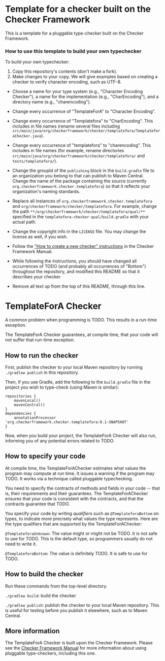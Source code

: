 # Template for a checker built on the Checker Framework

This is a template for a pluggable type-checker built on the Checker Framework.

### How to use this template to build your own typechecker

To build your own typechecker:
1. Copy this repository's contents (don't make a fork).
2. Make changes to your copy.  We will give examples based on creating a
   checker to verify character encoding, such as UTF-8.

* Choose a name for your type system (e.g., "Character Encoding Checker"), a name for the implementation (e.g., "CharEncoding"), and a directory name (e.g., "charencoding").
* Change every occurrence of "TemplateForA" to "Character Encoding".
* Change every occurrence of "Templatefora" to "CharEncoding".
  This includes in file names (rename several files including
  `src/main/java/org/checkerframework/checker/templatefora/TemplateforaChecker.java`).
* Change every occurrence of "templatefora" to "charencoding".
  This includes in file names (for example, rename directories
  `src/main/java/org/checkerframework/checker/templatefora/` and `tests/templatefora/`).
* Change the groupId of the `publishing` block in the `build.gradle` file
  to an organization you belong to that can publish to Maven
  Central. Change the name of the package containing the source (currently
  `org.checkerframework.checker.templatefora`) so that it reflects your
  organization's naming standards.
* Replace all instances of `org.checkerframework.checker.templatefora` and `org/checkerframework/checker/templatefora`. For example, change the path `**/org/checkerframework/checker/templatefora/qual/**` specified in the `templatefora-checker-qual/build.gradle` with your actual path.
* Change the copyright info in the `LICENSE` file.  You may change the license as well, if you wish.
* Follow the ["How to create a new checker"
  instructions](https://checkerframework.org/manual/#creating-a-checker)
  in the Checker Framework Manual.

* While following the instructions, you should have changed all occurrences of TODO
  (and probably all occurrences of "Bottom") throughout the repository, and
  modified this README so that it describes your checker.

* Remove all text up from the top of this README, through this line.


# TemplateForA Checker

A common problem when programming is TODO.
This results in a run-time exception.

The TemplateForA Checker guarantees, at compile time, that your code will
not suffer that run-time exception.


## How to run the checker

First, publish the checker to your local Maven repository by running
`./gradlew publish` in this repository.

Then, if you use Gradle, add the following to the `build.gradle` file in
the project you wish to type-check (using Maven is similar):

```
repositories {
    mavenLocal()
    mavenCentral()
}
dependencies {
    annotationProcessor 'org.checkerframework.checker.templatefora:0.1-SNAPSHOT'
}
```

Now, when you build your project, the TemplateForA Checker will also run,
informing you of any potential errors related to TODO.


## How to specify your code

At compile time, the TemplateForAChecker estimates what values the program
may compute at run time.  It issues a warning if the program may TODO.
It works via a technique called pluggable typechecking.

You need to specify the contracts of methods and fields in your code --
that is, their requirements and their guarantees.  The TemplateForAChecker
ensures that your code is consistent with the contracts, and that the
contracts guarantee that TODO.

You specify your code by writing *qualifiers* such as `@TemplateforaBottom`
on types, to indicate more precisely what values the type represents.
Here are the type qualifiers that are supported by the TemplateForAChecker:

`@TemplateforaUnknown`:
The value might or might not be TODO. It is not safe to use for TODO.
This is the default type, so programmers usually do not need to write it.

`@TemplateforaBottom`:
The value is definitely TODO. It is safe to use for TODO.


## How to build the checker

Run these commands from the top-level directory.

`./gradlew build`: build the checker

`./gradlew publish`: publish the checker to your local Maven repository.
This is useful for testing before you publish it elsewhere, such as to Maven Central.


## More information

The TemplateForA Checker is built upon the Checker Framework.  Please see
the [Checker Framework Manual](https://checkerframework.org/manual/) for
more information about using pluggable type-checkers, including this one.
